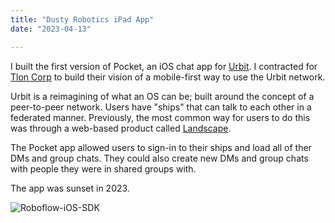 ```yaml
---
title: "Dusty Robotics iPad App"
date: "2023-04-13"

---
```




I built the first version of Pocket, an iOS chat app for [Urbit](https://urbit.org). I contracted for [Tlon Corp](http://tlon.io) to build their vision of a mobile-first way to use the Urbit network. 

Urbit is a reimagining of what an OS can be; built around the concept of a peer-to-peer network. Users have "ships" that can talk to each other in a federated manner. Previously, the most common way for users to do this was through a web-based product called [Landscape](https://urbit.org/blog/landscape-a-portrait). 

The Pocket app allowed users to sign-in to their ships and load all of ther DMs and group chats. They could also create new DMs and group chats with people they were in shared groups with. 

The app was sunset in 2023.

![Roboflow-iOS-SDK](/post_assets/urbit/urbitpocket.jpg)
